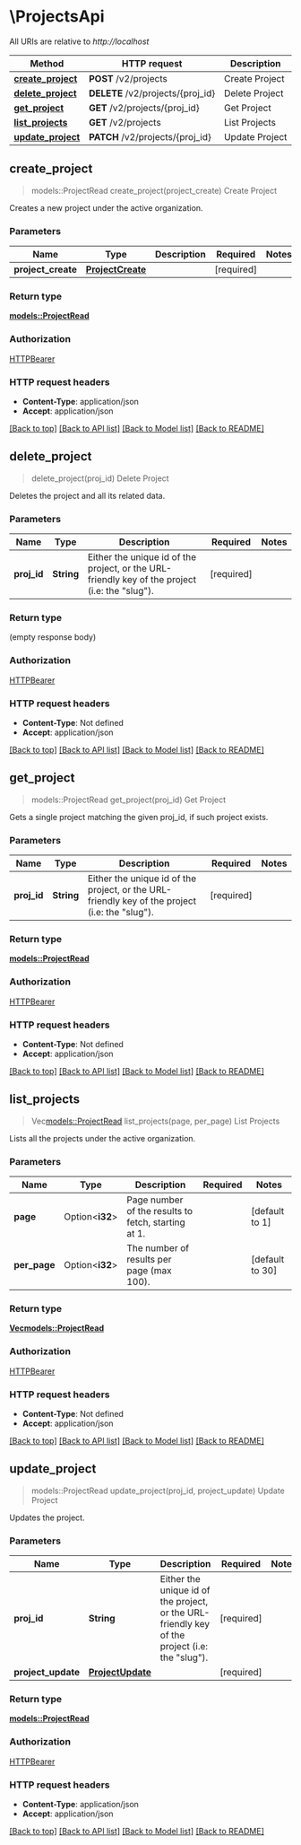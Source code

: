 # \ProjectsApi

All URIs are relative to *http://localhost*

Method | HTTP request | Description
------------- | ------------- | -------------
[**create_project**](ProjectsApi.md#create_project) | **POST** /v2/projects | Create Project
[**delete_project**](ProjectsApi.md#delete_project) | **DELETE** /v2/projects/{proj_id} | Delete Project
[**get_project**](ProjectsApi.md#get_project) | **GET** /v2/projects/{proj_id} | Get Project
[**list_projects**](ProjectsApi.md#list_projects) | **GET** /v2/projects | List Projects
[**update_project**](ProjectsApi.md#update_project) | **PATCH** /v2/projects/{proj_id} | Update Project



## create_project

> models::ProjectRead create_project(project_create)
Create Project

Creates a new project under the active organization.

### Parameters


Name | Type | Description  | Required | Notes
------------- | ------------- | ------------- | ------------- | -------------
**project_create** | [**ProjectCreate**](ProjectCreate.md) |  | [required] |

### Return type

[**models::ProjectRead**](ProjectRead.md)

### Authorization

[HTTPBearer](../README.md#HTTPBearer)

### HTTP request headers

- **Content-Type**: application/json
- **Accept**: application/json

[[Back to top]](#) [[Back to API list]](../README.md#documentation-for-api-endpoints) [[Back to Model list]](../README.md#documentation-for-models) [[Back to README]](../README.md)


## delete_project

> delete_project(proj_id)
Delete Project

Deletes the project and all its related data.

### Parameters


Name | Type | Description  | Required | Notes
------------- | ------------- | ------------- | ------------- | -------------
**proj_id** | **String** | Either the unique id of the project, or the URL-friendly key of the project (i.e: the \"slug\"). | [required] |

### Return type

 (empty response body)

### Authorization

[HTTPBearer](../README.md#HTTPBearer)

### HTTP request headers

- **Content-Type**: Not defined
- **Accept**: application/json

[[Back to top]](#) [[Back to API list]](../README.md#documentation-for-api-endpoints) [[Back to Model list]](../README.md#documentation-for-models) [[Back to README]](../README.md)


## get_project

> models::ProjectRead get_project(proj_id)
Get Project

Gets a single project matching the given proj_id, if such project exists.

### Parameters


Name | Type | Description  | Required | Notes
------------- | ------------- | ------------- | ------------- | -------------
**proj_id** | **String** | Either the unique id of the project, or the URL-friendly key of the project (i.e: the \"slug\"). | [required] |

### Return type

[**models::ProjectRead**](ProjectRead.md)

### Authorization

[HTTPBearer](../README.md#HTTPBearer)

### HTTP request headers

- **Content-Type**: Not defined
- **Accept**: application/json

[[Back to top]](#) [[Back to API list]](../README.md#documentation-for-api-endpoints) [[Back to Model list]](../README.md#documentation-for-models) [[Back to README]](../README.md)


## list_projects

> Vec<models::ProjectRead> list_projects(page, per_page)
List Projects

Lists all the projects under the active organization.

### Parameters


Name | Type | Description  | Required | Notes
------------- | ------------- | ------------- | ------------- | -------------
**page** | Option<**i32**> | Page number of the results to fetch, starting at 1. |  |[default to 1]
**per_page** | Option<**i32**> | The number of results per page (max 100). |  |[default to 30]

### Return type

[**Vec<models::ProjectRead>**](ProjectRead.md)

### Authorization

[HTTPBearer](../README.md#HTTPBearer)

### HTTP request headers

- **Content-Type**: Not defined
- **Accept**: application/json

[[Back to top]](#) [[Back to API list]](../README.md#documentation-for-api-endpoints) [[Back to Model list]](../README.md#documentation-for-models) [[Back to README]](../README.md)


## update_project

> models::ProjectRead update_project(proj_id, project_update)
Update Project

Updates the project.

### Parameters


Name | Type | Description  | Required | Notes
------------- | ------------- | ------------- | ------------- | -------------
**proj_id** | **String** | Either the unique id of the project, or the URL-friendly key of the project (i.e: the \"slug\"). | [required] |
**project_update** | [**ProjectUpdate**](ProjectUpdate.md) |  | [required] |

### Return type

[**models::ProjectRead**](ProjectRead.md)

### Authorization

[HTTPBearer](../README.md#HTTPBearer)

### HTTP request headers

- **Content-Type**: application/json
- **Accept**: application/json

[[Back to top]](#) [[Back to API list]](../README.md#documentation-for-api-endpoints) [[Back to Model list]](../README.md#documentation-for-models) [[Back to README]](../README.md)

